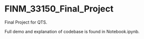 # FINM_33150_Final_Project
Final Project for QTS. 

Full demo and explanation of codebase is found in Notebook.ipynb.
